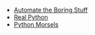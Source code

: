 - [Automate the Boring Stuff](https://automatetheboringstuff.com/)
- [Real Python](https://realpython.com/)
- [Python Morsels](https://www.pythonmorsels.com/)
